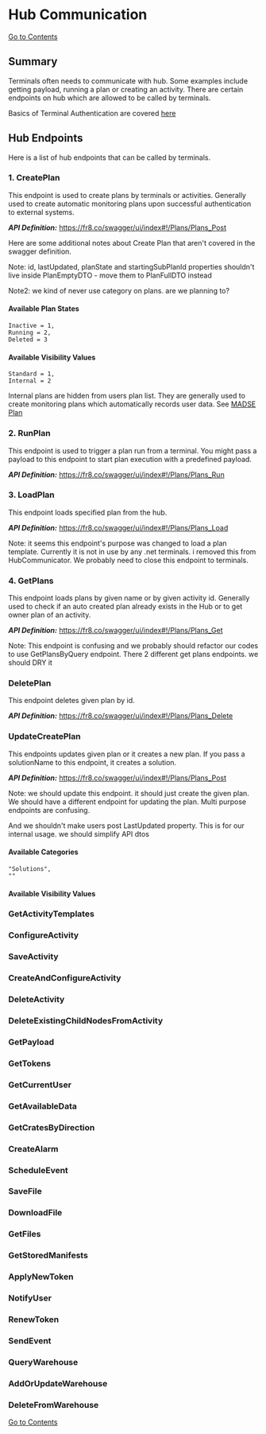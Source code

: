 # Hub Communication

[Go to Contents](/Docs/Home.md)

## Summary

Terminals often needs to communicate with hub. Some examples include getting payload, running a plan or creating an activity. There are certain endpoints on hub which are allowed to be called by terminals.

Basics of Terminal Authentication are covered [here](/Docs/ForDevelopers/OperatingConcepts/Authorization/TerminalAuthentication.md)


## Hub Endpoints

Here is a list of hub endpoints that can be called by terminals.

### 1. CreatePlan

This endpoint is used to create plans by terminals or activities. Generally used to create automatic monitoring plans upon successful authentication to external systems.

***API Definition:*** https://fr8.co/swagger/ui/index#!/Plans/Plans_Post

Here are some additional notes about Create Plan that aren't covered in the swagger definition.

Note: id, lastUpdated, planState and startingSubPlanId properties shouldn't live inside PlanEmptyDTO - move them to PlanFullDTO instead

Note2: we kind of never use category on plans. are we planning to?

#### Available Plan States

    Inactive = 1,
    Running = 2,
    Deleted = 3

#### Available Visibility Values

    Standard = 1,
    Internal = 2

Internal plans are hidden from users plan list. They are generally used to create monitoring plans which automatically records user data. See [MADSE Plan](/Docs/ForDevelopers/Samples/MADSEPlan.md)


### 2. RunPlan

This endpoint is used to trigger a plan run from a terminal. You might pass a payload to this endpoint to start plan execution with a predefined payload.

***API Definition:*** https://fr8.co/swagger/ui/index#!/Plans/Plans_Run


### 3. LoadPlan

This endpoint loads specified plan from the hub.

***API Definition:*** https://fr8.co/swagger/ui/index#!/Plans/Plans_Load

Note: it seems this endpoint's purpose was changed to load a plan template. Currently it is not in use by any .net terminals. i removed this from HubCommunicator. We probably need to close this endpoint to terminals.

### 4. GetPlans

This endpoint loads plans by given name or by given activity id. Generally used to check if an auto created plan already exists in the Hub or to get owner plan of an activity.

***API Definition:*** https://fr8.co/swagger/ui/index#!/Plans/Plans_Get

Note: This endpoint is confusing and we probably should refactor our codes to use GetPlansByQuery endpoint. There 2 different get plans endpoints. we should DRY it


### DeletePlan

This endpoint deletes given plan by id.

***API Definition:*** https://fr8.co/swagger/ui/index#!/Plans/Plans_Delete

### UpdateCreatePlan

This endpoints updates given plan or it creates a new plan. If you pass a solutionName to this endpoint, it creates a solution.

***API Definition:*** https://fr8.co/swagger/ui/index#!/Plans/Plans_Post

Note: we should update this endpoint. it should just create the given plan. We should have a different endpoint for updating the plan.
Multi purpose endpoints are confusing.

And we shouldn't make users post LastUpdated property. This is for our internal usage. we should simplify API dtos

#### Available Categories

    "Solutions",
    ""

#### Available Visibility Values




### GetActivityTemplates




### ConfigureActivity

### SaveActivity

### CreateAndConfigureActivity

### DeleteActivity

### DeleteExistingChildNodesFromActivity


### GetPayload

### GetTokens

### GetCurrentUser

### GetAvailableData

### GetCratesByDirection


### CreateAlarm

### ScheduleEvent


### SaveFile

### DownloadFile

### GetFiles


### GetStoredManifests

### ApplyNewToken

### NotifyUser

### RenewToken

### SendEvent

### QueryWarehouse

### AddOrUpdateWarehouse

### DeleteFromWarehouse

[Go to Contents](/Docs/Home.md)
